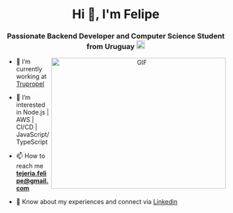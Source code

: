 <h1 align="center">Hi 👋, I'm Felipe  </h1>
<h3 align="center">Passionate Backend Developer and Computer Science Student from Uruguay <img src="https://images.emojiterra.com/google/noto-emoji/v2.034/128px/1f1fa-1f1fe.png" alt="Google (Android 12L)"  width="20" height="20"></h3>


<a target="_blank" align="center">
  <img align="right" top="500" height="300" width="400" alt="GIF" src="https://media.giphy.com/media/SWoSkN6DxTszqIKEqv/giphy.gif">
</a>

- 🔭 I’m currently working at <a href="https://trupropel.com/" target="blank">Trupropel</a>

- 👀 I’m interested in Node.js | AWS | CI/CD | JavaScript/TypeScript

- 📫 How to reach me **tejeria.felipe@gmail.com**

- 📄 Know about my experiences and connect via <a href="https://www.linkedin.com/in/felipe-tejería" target="blank">Linkedin</a>
<br/>
